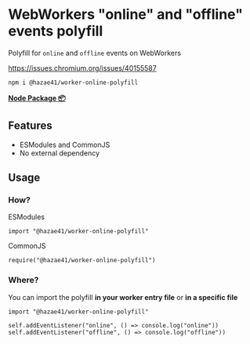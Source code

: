 # WebWorkers "online" and "offline" events polyfill

Polyfill for `online` and `offline` events on WebWorkers

https://issues.chromium.org/issues/40155587

```bash
npm i @hazae41/worker-online-polyfill
```

[**Node Package 📦**](https://www.npmjs.com/package/@hazae41/worker-online-polyfill)

## Features
- ESModules and CommonJS
- No external dependency

## Usage

### How?

ESModules 

```tsx
import "@hazae41/worker-online-polyfill"
```

CommonJS

```tsx
require("@hazae41/worker-online-polyfill")
```

### Where? 

You can import the polyfill **in your worker entry file** or **in a specific file**

```tsx
import "@hazae41/worker-online-polyfill"

self.addEventListener("online", () => console.log("online"))
self.addEventListener("offline", () => console.log("offline"))
```
